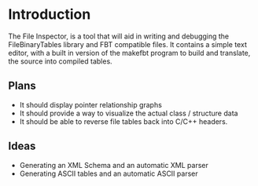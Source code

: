 # Introduction #

The File Inspector, is a tool that will aid in writing and debugging the FileBinaryTables library and FBT compatible files. It contains a simple text editor, with a built in version of the makefbt program to build and translate, the source into compiled tables.


## Plans ##
  * It should display pointer relationship graphs
  * It should provide a way to visualize the actual class / structure data
  * It should be able to reverse file tables back into C/C++ headers.


## Ideas ##
  * Generating an XML Schema and an automatic XML parser
  * Generating ASCII tables and an automatic ASCII parser